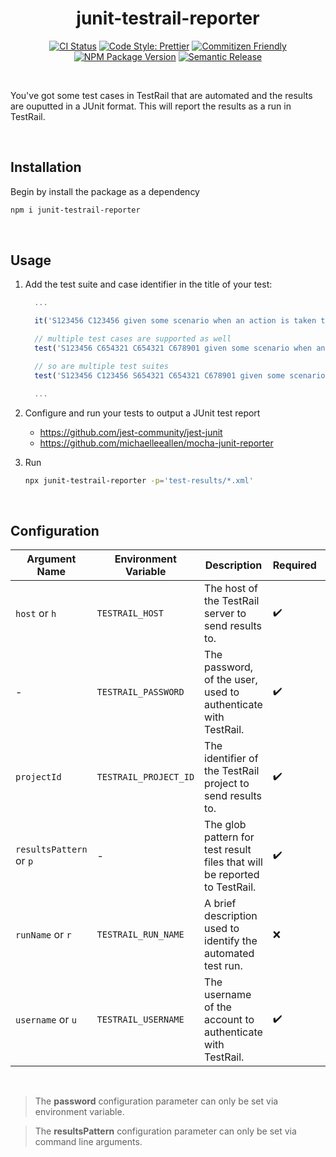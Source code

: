 <h1 align="center">junit-testrail-reporter</h1>

<div align="center">

[![CI Status](https://github.com/JSanchezIO/junit-testrail-reporter/workflows/CI/badge.svg)](https://github.com/JSanchezIO/junit-testrail-reporter/actions/workflows/ci.yml)
[![Code Style: Prettier](https://img.shields.io/badge/code_style-prettier-ff69b4.svg)](https://prettier.io/)
[![Commitizen Friendly](https://img.shields.io/badge/commitizen-friendly-brightgreen.svg)](http://commitizen.github.io/cz-cli/)
[![NPM Package Version](https://img.shields.io/npm/v/junit-testrail-reporter)](https://www.npmjs.com/package/junit-testrail-reporter)
[![Semantic Release](https://img.shields.io/badge/%20%20%F0%9F%93%A6%F0%9F%9A%80-semantic--release-e10079.svg)](https://semantic-release.gitbook.io/semantic-release/)

</div>

<br />

You've got some test cases in TestRail that are automated and the results are ouputted in a JUnit
format. This will report the results as a run in TestRail.

<br />

## Installation

Begin by install the package as a dependency

```sh
npm i junit-testrail-reporter
```

<br />

## Usage

1. Add the test suite and case identifier in the title of your test:

   ```js
     ...

     it('S123456 C123456 given some scenario when an action is taken then something is true', () => {})

     // multiple test cases are supported as well
     test('S123456 C654321 C654321 C678901 given some scenario when an action is taken then something is true', () => {})

     // so are multiple test suites
     test('S123456 C123456 S654321 C654321 C678901 given some scenario when an action is taken then something is true', () => {})

     ...
   ```

2. Configure and run your tests to output a JUnit test report

   - https://github.com/jest-community/jest-junit
   - https://github.com/michaelleeallen/mocha-junit-reporter

3. Run

   ```bash
   npx junit-testrail-reporter -p='test-results/*.xml'
   ```

<br />

## Configuration

| Argument Name           | Environment Variable  | Description                                                               | Required | Default                                            |
| ----------------------- | --------------------- | ------------------------------------------------------------------------- | -------- | -------------------------------------------------- |
| `host` or `h`           | `TESTRAIL_HOST`       | The host of the TestRail server to send results to.                       | ✔️       | -                                                  |
| -                       | `TESTRAIL_PASSWORD`   | The password, of the user, used to authenticate with TestRail.            | ✔️       | -                                                  |
| `projectId`             | `TESTRAIL_PROJECT_ID` | The identifier of the TestRail project to send results to.                | ✔️       | -                                                  |
| `resultsPattern` or `p` | -                     | The glob pattern for test result files that will be reported to TestRail. | ✔️       | -                                                  |
| `runName` or `r`        | `TESTRAIL_RUN_NAME`   | A brief description used to identify the automated test run.              | ❌       | `"Automated Test Run via junit-testrail-reporter"` |
| `username` or `u`       | `TESTRAIL_USERNAME`   | The username of the account to authenticate with TestRail.                | ✔️       | -                                                  |

<br />

> The **password** configuration parameter can only be set via environment variable.

> The **resultsPattern** configuration parameter can only be set via command line arguments.
